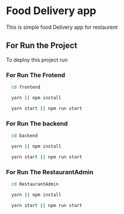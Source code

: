 # Food Delivery app

This is simple food Delivery app for restaurent 


## For Run the Project

To deploy this project run

### For Run The Frotend
```bash
  cd frontend
```
```bash
  yarn || npm install
```
```bash
  yarn start || npm run start
```
### For Run The backend
```bash
  cd backend
```
```bash
  yarn || npm install
```
```bash
  yarn start || npm run start
```
### For Run The RestaurantAdmin
```bash
  cd RestaurantAdmin
```
```bash
  yarn || npm install
```
```bash
  yarn start || npm run start
```